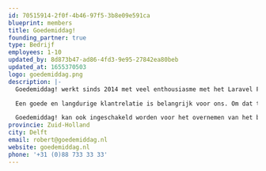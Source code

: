 ```yaml
---
id: 70515914-2f0f-4b46-97f5-3b8e09e591ca
blueprint: members
title: Goedemiddag!
founding_partner: true
type: Bedrijf
employees: 1-10
updated_by: 8d873b47-ad86-4fd3-9e95-27842ea80beb
updated_at: 1655370503
logo: goedemiddag.png
description: |-
  Goedemiddag! werkt sinds 2014 met veel enthousiasme met het Laravel Framework. Ons bureau bouwt en beheert webapplicaties voor een breed scala aan opdrachtgevers, van ZZP’ers tot een aantal grote multinationals en van vastgoedbeheerders tot internationale DJ’s.

  Een goede en langdurige klantrelatie is belangrijk voor ons. Om dat te bereiken, willen we graag de beste webapplicaties voor onze opdrachtgevers realiseren. Bij onze projecten zijn wij nauw betrokken bij alle fases van het ontwikkelproces, van design tot beheer en onderhoud. Ook met het koppelen van externe platformen en applicaties (bijvoorbeeld voor betalingen, gegevensuitwisseling of workflow) hebben wij uitgebreide ervaring.

  Goedemiddag! kan ook ingeschakeld worden voor het overnemen van het beheer en de doorontwikkeling van bestaande Laravel applicaties. Ook hier hebben wij ruimschoots ervaring mee!
provincie: Zuid-Holland
city: Delft
email: robert@goedemiddag.nl
website: goedemiddag.nl
phone: '+31 (0)88 733 33 33'
---
```


